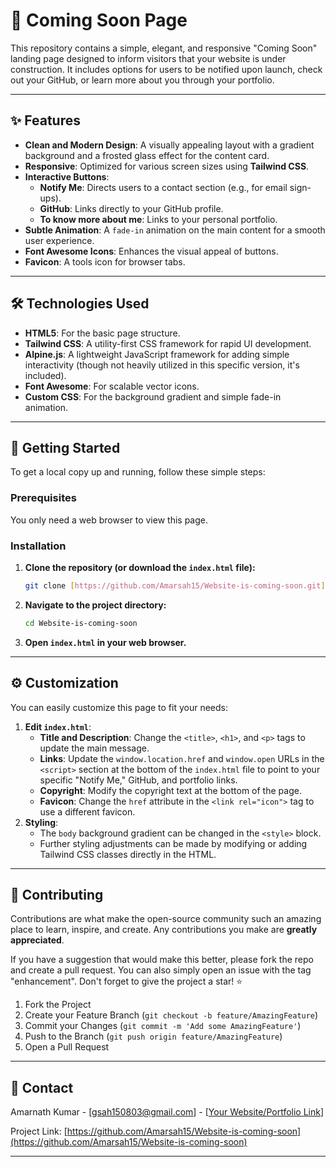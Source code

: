 # 🚀 Coming Soon Page

This repository contains a simple, elegant, and responsive "Coming Soon" landing page designed to inform visitors that your website is under construction. It includes options for users to be notified upon launch, check out your GitHub, or learn more about you through your portfolio.

---

## ✨ Features

* **Clean and Modern Design**: A visually appealing layout with a gradient background and a frosted glass effect for the content card.
* **Responsive**: Optimized for various screen sizes using **Tailwind CSS**.
* **Interactive Buttons**:
    * **Notify Me**: Directs users to a contact section (e.g., for email sign-ups).
    * **GitHub**: Links directly to your GitHub profile.
    * **To know more about me**: Links to your personal portfolio.
* **Subtle Animation**: A `fade-in` animation on the main content for a smooth user experience.
* **Font Awesome Icons**: Enhances the visual appeal of buttons.
* **Favicon**: A tools icon for browser tabs.

---

## 🛠️ Technologies Used

* **HTML5**: For the basic page structure.
* **Tailwind CSS**: A utility-first CSS framework for rapid UI development.
* **Alpine.js**: A lightweight JavaScript framework for adding simple interactivity (though not heavily utilized in this specific version, it's included).
* **Font Awesome**: For scalable vector icons.
* **Custom CSS**: For the background gradient and simple fade-in animation.

---

## 🚀 Getting Started

To get a local copy up and running, follow these simple steps:

### Prerequisites

You only need a web browser to view this page.

### Installation

1.  **Clone the repository (or download the `index.html` file):**
    ```bash
    git clone [https://github.com/Amarsah15/Website-is-coming-soon.git](https://github.com/Amarsah15/Website-is-coming-soon.git)
    ```
2.  **Navigate to the project directory:**
    ```bash
    cd Website-is-coming-soon
    ```
3.  **Open `index.html` in your web browser.**

---

## ⚙️ Customization

You can easily customize this page to fit your needs:

1.  **Edit `index.html`**:
    * **Title and Description**: Change the `<title>`, `<h1>`, and `<p>` tags to update the main message.
    * **Links**: Update the `window.location.href` and `window.open` URLs in the `<script>` section at the bottom of the `index.html` file to point to your specific "Notify Me," GitHub, and portfolio links.
    * **Copyright**: Modify the copyright text at the bottom of the page.
    * **Favicon**: Change the `href` attribute in the `<link rel="icon">` tag to use a different favicon.
2.  **Styling**:
    * The `body` background gradient can be changed in the `<style>` block.
    * Further styling adjustments can be made by modifying or adding Tailwind CSS classes directly in the HTML.

---

## 🤝 Contributing

Contributions are what make the open-source community such an amazing place to learn, inspire, and create. Any contributions you make are **greatly appreciated**.

If you have a suggestion that would make this better, please fork the repo and create a pull request. You can also simply open an issue with the tag "enhancement".
Don't forget to give the project a star! ⭐

1.  Fork the Project
2.  Create your Feature Branch (`git checkout -b feature/AmazingFeature`)
3.  Commit your Changes (`git commit -m 'Add some AmazingFeature'`)
4.  Push to the Branch (`git push origin feature/AmazingFeature`)
5.  Open a Pull Request

---

## 📧 Contact

Amarnath Kumar - [gsah150803@gmail.com] - [[Your Website/Portfolio Link](https://portfolio-indol-seven-75.vercel.app/)]

Project Link: [https://github.com/Amarsah15/Website-is-coming-soon](https://github.com/Amarsah15/Website-is-coming-soon)

---